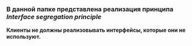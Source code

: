 ### В данной папке представлена реализация принципа *Interface segregation principle*

**Клиенты не должны реализовывать интерфейсы,
которые они не используют.**
